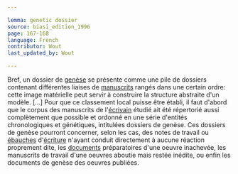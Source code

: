 ```yaml
---

lemma: genetic dossier
source: biasi_edition_1996
page: 167-168
language: French
contributor: Wout
last_updated_by: Wout

---
```


Bref, un dossier de [genèse](genesis.html) se présente comme une pile de dossiers contenant différentes liaises de [manuscrits](manuscript.html) rangés dans une certain ordre: cette image matérielle peut servir à construire la structure abstraite d'un modèle. [...] Pour que ce classement local puisse être établi, il faut d'abord que le corpus des manuscrits de l'[écrivain](writer.html) étudié ait été répertorié aussi complètement que possible et ordonné en une série d'entités chronologiques et génétiques, intitulées dossiers de genèse. Ces dossiers de genèse pourront concerner, selon les cas, des notes de travail ou [ébauches](sketch.html) d'[écriture](writingProcess.html) n'ayant conduit directement à aucune réaction proprement dite, les [documents](document.html) préparatoires d'une oeuvre inachevée, les manuscrits de travail d'une oeuvres aboutie mais restée inédite, ou enfin les documents de genèse des oeuvres publiées.
